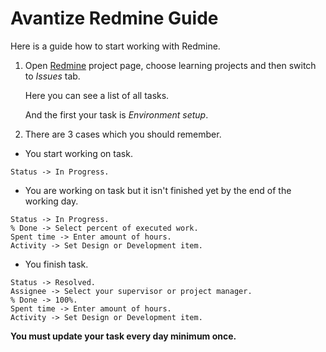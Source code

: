 # Avantize Redmine Guide

Here is a guide how to start working with Redmine.

1. Open [Redmine](https://redmine.avantize.com/projects) project page, choose learning projects and then switch to _Issues_ tab.

   Here you can see a list of all tasks.
   
   And the first your task is _Environment setup_.

2. There are 3 cases which you should remember.
  * You start working on task.
  ```
  Status -> In Progress.
  ```
  * You are working on task but it isn't finished yet by the end of the working day.
  ```
  Status -> In Progress.
  % Done -> Select percent of executed work.
  Spent time -> Enter amount of hours.
  Activity -> Set Design or Development item.
  ```
  * You finish task.
  ```
  Status -> Resolved.
  Assignee -> Select your supervisor or project manager.
  % Done -> 100%.
  Spent time -> Enter amount of hours.
  Activity -> Set Design or Development item.
  ```
  
  __You must update your task every day minimum once.__
